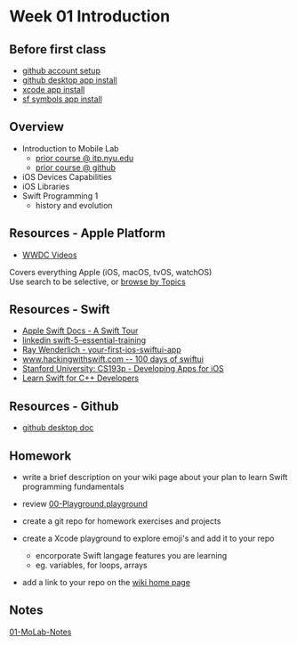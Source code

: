 # Week 01 Introduction

## Before first class

- [github account setup](https://docs.github.com/en/get-started/onboarding/getting-started-with-your-github-account)
- [github desktop app install](https://docs.github.com/en/desktop/installing-and-configuring-github-desktop/installing-and-authenticating-to-github-desktop/installing-github-desktop)
- [xcode app install](https://apps.apple.com/us/app/xcode/id497799835?mt=12)
- [sf symbols app install](https://developer.apple.com/sf-symbols/)

## Overview

- Introduction to Mobile Lab
  - [prior course @ itp.nyu.edu](https://itp.nyu.edu/classes/mobile-lab/)
  - [prior course @ github](https://github.com/mobilelabclass/content)
- iOS Devices Capabilities
- iOS Libraries
- Swift Programming 1
  - history and evolution

## Resources - Apple Platform

- [WWDC Videos](https://developer.apple.com/videos/all-videos)

Covers everything Apple (iOS, macOS, tvOS, watchOS)  
Use search to be selective, or [browse by Topics](https://developer.apple.com/videos/topics/)

## Resources - Swift

- [Apple Swift Docs - A Swift Tour](https://docs.swift.org/swift-book/GuidedTour/GuidedTour.html)
- [linkedin swift-5-essential-training ](https://www.linkedin.com/learning/swift-5-essential-training)
- [Ray Wenderlich - your-first-ios-swiftui-app](https://www.raywenderlich.com/28797163-your-first-ios-swiftui-app-an-app-from-scratch)
- [www.hackingwithswift.com -- 100 days of swiftui](https://www.hackingwithswift.com/100/swiftui)
- [Stanford University: CS193p - Developing Apps for iOS](https://cs193p.sites.stanford.edu/)
- [Learn Swift for C++ Developers](https://www.advancedswift.com/learn-swift-cpp/)

## Resources - Github

- [github desktop doc](https://docs.github.com/en/desktop/installing-and-configuring-github-desktop/overview/getting-started-with-github-desktop)

## Homework

- write a brief description on your wiki page about your plan to learn Swift programming fundamentals

- review [00-Playground.playground](https://github.com/mobilelabclass-itp/00-Playground)

- create a git repo for homework exercises and projects
- create a Xcode playground to explore emoji's and add it to your repo
  - encorporate Swift langage features you are learning
  - eg. variables, for loops, arrays
- add a link to your repo on the [wiki home page](https://github.com/mobilelabclass-itp/content/wiki)

## Notes

[01-MoLab-Notes](../assets/01-MoLab-Notes.pdf)
